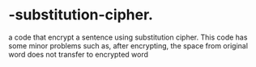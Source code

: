 # -substitution-cipher.
a code that encrypt a sentence using substitution cipher.
This code has some minor problems such as, after encrypting, the space from original word does not transfer to encrypted word
